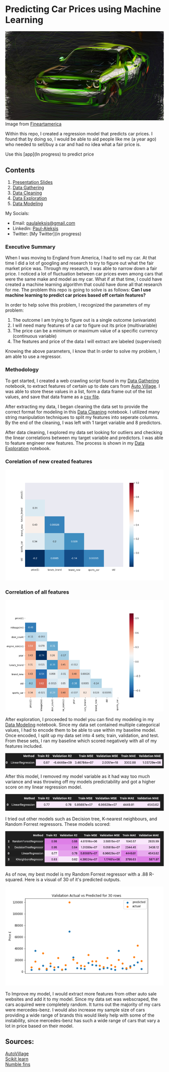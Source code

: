 # Predicting Car Prices using Machine Learning

![Challenger](./figures/challenger.jpg)
Image from [Fineartamerica](https://fineartamerica.com/featured/5-dodge-challenger-srt-hellcat-draw-carstoon-concept.html)

Within this repo, I created a regression model that predicts car prices.
I found that by doing so, I would be able to aid people like me (a year ago) who needed to sell/buy a car and had no idea what a fair price is.

Use this [app](In progress) to predict price

## Contents

1. [Presentation Slides](https://drive.google.com/file/d/1mDAKD81HligeDWsKDlGVd0qk2NiRACtr/view?usp=sharing)
2. [Data Gathering](https://github.com/PaulWill92/cars/blob/master/Jupyter-Notebooks/01-Data_Gathering.ipynb)
3. [Data Cleaning](https://github.com/PaulWill92/cars/blob/master/Jupyter-Notebooks/02-Data_Cleaning.ipynb)
4. [Data Exploration](https://github.com/PaulWill92/cars/blob/master/Jupyter-Notebooks/03-Data_Exploration.ipynb)
5. [Data Modeling](https://github.com/PaulWill92/cars/blob/master/Jupyter-Notebooks/04-Data_Modeling.ipynb)

My Socials:

- Email: paulaleksis@gmail.com
- Linkedin: [Paul-Aleksis](WWW.LINKEDIN.COM/IN/PAUL-ALEKSIS-406776199)
- Twitter: [My Twitter](in progress)

### Executive Summary

When I was moving to England from America, I had to sell my car. At that time I did a lot of googling and research to try to figure out what the fair market price was. Through my research, I was able to narrow down a fair price. I noticed a lot of fluctuation between car prices even among cars that were the same make and model as my car. What if at that time, I could have created a machine learning algorithm that could have done all that research for me. The problem this repo is going to solve is as follows: **Can I use machine learning to predict car prices based off certain features?**

In order to help solve this problem, I recognized the parameters of my problem:

1. The outcome I am trying to figure out is a single outcome (univariate)
2. I will need many features of a car to figure out its price (multivariable)
3. The price can be a minimum or maximum value of a specific currency (continuous variable)
4. The features and price of the data I will extract are labeled (supervised)

Knowing the above parameters, I know that In order to solve my problem, I am able to use a regressor.

### Methodology

To get started, I created a web crawling script found in my [Data Gathering](https://github.com/PaulWill92/predict-car-prices/blob/master/Jupyter-Notebooks/01-Data_Gathering.ipynb) notebook, to extract features of certain up to date cars from [Auto Village](https://www.autovillage.co.uk/used-car/filter/bodystyle/saloon). I was able to store these values in a list, form a data frame out of the list values, and save that data frame as a [csv file](https://github.com/PaulWill92/predict-car-prices/blob/master/Cleaned-Data/cleaned_cars.csv).

After extracting my data, I began cleaning the data set to provide the correct format for modeling in this [Data Cleaning](https://github.com/PaulWill92/predict-car-prices/blob/master/Jupyter-Notebooks/02-data_cleaning.ipynb) notebook. I utilized many string manipulation techniques to split my features into seperate columns. By the end of the cleaning, I was left with 1 target variable and 8 predictors.

After data cleaning, I explored my data set looking for outliers and checking the linear correlations between my target variable and predictors. I was able to feature engineer new features. The process is shown in my [Data Exploration](https://github.com/PaulWill92/cars/blob/master/Jupyter-Notebooks/03-Data_Exploration.ipynb) notebook.

### Corelation of new created features
![Heatmap](./figures/heatmap_new_feat.png)

### Correlation of all features
![Heatmap](./figures/heatmap.png)



After exploration, I proceeded to model you can find my modeling in my [Data Modeling](https://github.com/PaulWill92/predict-car-prices/blob/master/Jupyter-Notebooks/04-Data_Modeling.ipynb) notebook. Since my data set contained multiple categorical values, I had to encode them to be able to use within my baseline model. Once encoded, I split up my data set into 4 sets; train, validation, and test. From these sets, I ran my baseline which scored negatively with all of my features included. 

![Baseline1](./figures/baseline1_score.png)

After this model, I removed my model variable as it had way too much variance and was throwing off my models predictability and got a higher score on my linear regression model.

![Baseline2](./figures/baseline2_score.png)

I tried out other models such as Decision tree, K-nearest neighbours, and Random Forrest regressors. These models scored:

![Model Scores](./figures/model_scores.png)

As of now, my best model is my Random Forrest regressor with a .88 R-squared. Here is a visual of 30 of it's predicted outputs.

![Forrest Predictions](./figures/forrest_predicted_output.png)


To Improve my model, I would extract more features from other auto sale websites and add it to my model. Since my data set was webscraped, the cars acquired were completely random. It turns out the majority of my cars were mercedes-benz. I would also increase my sample size of cars providing a wide range of brands this would likely help with some of the instability, since mercedes-benz has such a wide range of cars that vary a lot in price based on their model. 

## Sources:

[AutoVillage](https://www.autovillage.co.uk/used-car) <br>
[Scikit learn](https://scikit-learn.org/stable/user_guide.html) <br>
[Numble fins](https://www.nimblefins.co.uk/average-annual-mileage-cars-england-down-%E2%80%93-are-we-really-driving-less)